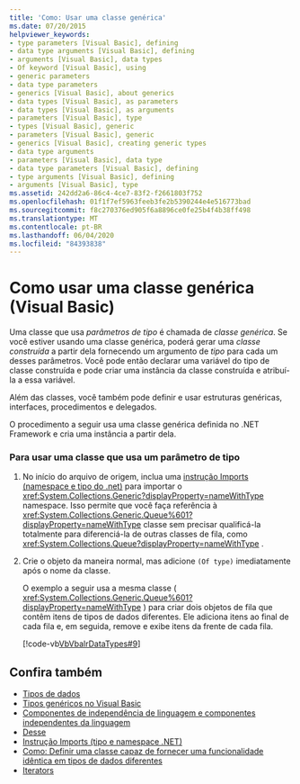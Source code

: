 ```yaml
---
title: 'Como: Usar uma classe genérica'
ms.date: 07/20/2015
helpviewer_keywords:
- type parameters [Visual Basic], defining
- data type arguments [Visual Basic], defining
- arguments [Visual Basic], data types
- Of keyword [Visual Basic], using
- generic parameters
- data type parameters
- generics [Visual Basic], about generics
- data types [Visual Basic], as parameters
- data types [Visual Basic], as arguments
- parameters [Visual Basic], type
- types [Visual Basic], generic
- parameters [Visual Basic], generic
- generics [Visual Basic], creating generic types
- data type arguments
- parameters [Visual Basic], data type
- data type parameters [Visual Basic], defining
- type arguments [Visual Basic], defining
- arguments [Visual Basic], type
ms.assetid: 242dd2a6-86c4-4ce7-83f2-f2661803f752
ms.openlocfilehash: 01f1f7ef5963feeb3fe2b5390244e4e516773bad
ms.sourcegitcommit: f8c270376ed905f6a8896ce0fe25b4f4b38ff498
ms.translationtype: MT
ms.contentlocale: pt-BR
ms.lasthandoff: 06/04/2020
ms.locfileid: "84393838"
---
```

# <a name="how-to-use-a-generic-class-visual-basic"></a>Como usar uma classe genérica (Visual Basic)
Uma classe que usa *parâmetros de tipo* é chamada de *classe genérica*. Se você estiver usando uma classe genérica, poderá gerar uma *classe construída* a partir dela fornecendo um argumento de *tipo* para cada um desses parâmetros. Você pode então declarar uma variável do tipo de classe construída e pode criar uma instância da classe construída e atribuí-la a essa variável.  
  
 Além das classes, você também pode definir e usar estruturas genéricas, interfaces, procedimentos e delegados.  
  
 O procedimento a seguir usa uma classe genérica definida no .NET Framework e cria uma instância a partir dela.  
  
### <a name="to-use-a-class-that-takes-a-type-parameter"></a>Para usar uma classe que usa um parâmetro de tipo  
  
1. No início do arquivo de origem, inclua uma [instrução Imports (namespace e tipo do .net)](../../../language-reference/statements/imports-statement-net-namespace-and-type.md) para importar o <xref:System.Collections.Generic?displayProperty=nameWithType> namespace. Isso permite que você faça referência à <xref:System.Collections.Generic.Queue%601?displayProperty=nameWithType> classe sem precisar qualificá-la totalmente para diferenciá-la de outras classes de fila, como <xref:System.Collections.Queue?displayProperty=nameWithType> .  
  
2. Crie o objeto da maneira normal, mas adicione `(Of type)` imediatamente após o nome da classe.  
  
     O exemplo a seguir usa a mesma classe ( <xref:System.Collections.Generic.Queue%601?displayProperty=nameWithType> ) para criar dois objetos de fila que contêm itens de tipos de dados diferentes. Ele adiciona itens ao final de cada fila e, em seguida, remove e exibe itens da frente de cada fila.  
  
     [!code-vb[VbVbalrDataTypes#9](~/samples/snippets/visualbasic/VS_Snippets_VBCSharp/VbVbalrDataTypes/VB/Class1.vb#9)]  
  
## <a name="see-also"></a>Confira também

- [Tipos de dados](index.md)
- [Tipos genéricos no Visual Basic](generic-types.md)
- [Componentes de independência de linguagem e componentes independentes da linguagem](../../../../standard/language-independence-and-language-independent-components.md)
- [Desse](../../../language-reference/statements/of-clause.md)
- [Instrução Imports (tipo e namespace .NET)](../../../language-reference/statements/imports-statement-net-namespace-and-type.md)
- [Como: Definir uma classe capaz de fornecer uma funcionalidade idêntica em tipos de dados diferentes](how-to-define-a-class-that-can-provide-identical-functionality.md)
- [Iterators](../../concepts/iterators.md)
